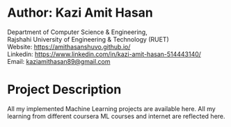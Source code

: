 # Author: Kazi Amit Hasan

Department of Computer Science & Engineering, </br>
Rajshahi University of Engineering & Technology (RUET) </br>
Website: https://amithasanshuvo.github.io/ </br>
Linkedin: https://www.linkedin.com/in/kazi-amit-hasan-514443140/ </br>
Email: kaziamithasan89@gmail.com

# Project Description

All my implemented Machine Learning projects are available here. All my learning from different coursera ML courses and internet are reflected here.
